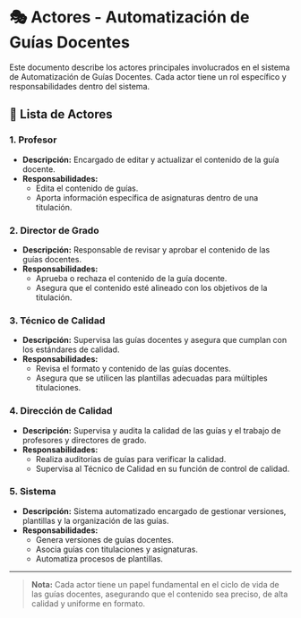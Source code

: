 # 🎭 Actores - Automatización de Guías Docentes

Este documento describe los actores principales involucrados en el sistema de Automatización de Guías Docentes. Cada actor tiene un rol específico y responsabilidades dentro del sistema.

## 📜 Lista de Actores

### 1. **Profesor**
   - **Descripción:** Encargado de editar y actualizar el contenido de la guía docente.
   - **Responsabilidades:**
     - Edita el contenido de guías.
     - Aporta información específica de asignaturas dentro de una titulación.

### 2. **Director de Grado**
   - **Descripción:** Responsable de revisar y aprobar el contenido de las guías docentes.
   - **Responsabilidades:**
     - Aprueba o rechaza el contenido de la guía docente.
     - Asegura que el contenido esté alineado con los objetivos de la titulación.

### 3. **Técnico de Calidad**
   - **Descripción:** Supervisa las guías docentes y asegura que cumplan con los estándares de calidad.
   - **Responsabilidades:**
     - Revisa el formato y contenido de las guías docentes.
     - Asegura que se utilicen las plantillas adecuadas para múltiples titulaciones.

### 4. **Dirección de Calidad**
   - **Descripción:** Supervisa y audita la calidad de las guías y el trabajo de profesores y directores de grado.
   - **Responsabilidades:**
     - Realiza auditorías de guías para verificar la calidad.
     - Supervisa al Técnico de Calidad en su función de control de calidad.

### 5. **Sistema**
   - **Descripción:** Sistema automatizado encargado de gestionar versiones, plantillas y la organización de las guías.
   - **Responsabilidades:**
     - Genera versiones de guías docentes.
     - Asocia guías con titulaciones y asignaturas.
     - Automatiza procesos de plantillas.

---

> **Nota:** Cada actor tiene un papel fundamental en el ciclo de vida de las guías docentes, asegurando que el contenido sea preciso, de alta calidad y uniforme en formato.


